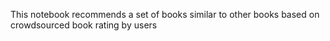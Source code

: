 This notebook recommends a set of books similar to other books based on crowdsourced book rating by users
